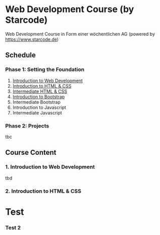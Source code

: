 # Web Development Course (by Starcode)
Web Development Course in Form einer wöchentlichen AG (powered by https://www.starcode.de)

## Schedule
### Phase 1: Setting the Foundation
1. [Introduction to Web Development](#markdown-header-1.-introduction-to-web-development)
2. [Introduction to HTML & CSS](#markdown-header-2.-introduction-to-html-&-css)
3. [Intermediate HTML & CSS](###test-2)
4. [Introduction to Bootstrap](#test)
5. Intermediate Bootstrap
6. Introduction to Javascript
7. Intermediate Javascript

### Phase 2: Projects
tbc

## Course Content
### 1. Introduction to Web Development

tbd

### 2. Introduction to HTML & CSS







# Test

### Test 2
